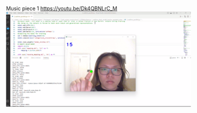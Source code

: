 Music piece 1 https://youtu.be/Dk4QBNLrC_M <br/>
![picture](https://raw.githubusercontent.com/ZIqinGX/MSc_Advanced_project/main/pictures/musicpiece1.png)
